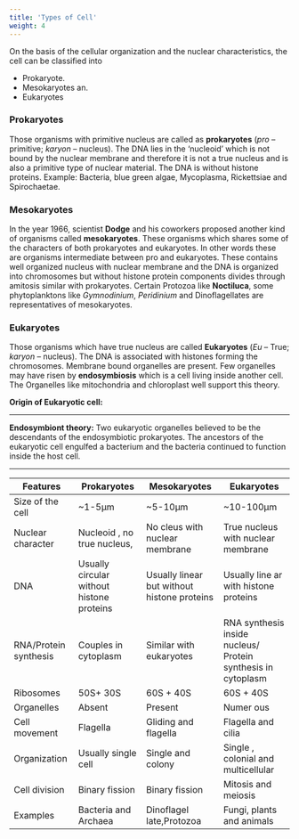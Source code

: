 ```yaml
---
title: 'Types of Cell'
weight: 4
---
```



On the basis of the cellular organization and the nuclear characteristics, the cell can be classified into
- Prokaryote. 
- Mesokaryotes an. 
- Eukaryotes

### Prokaryotes

Those organisms with primitive nucleus are called as **prokaryotes** (_pro_ – primitive; _karyon_ – nucleus). The DNA lies in the ‘nucleoid’ which is not bound by the nuclear membrane and therefore it is not a true nucleus and is also a primitive type of nuclear material. The DNA is without histone proteins. Example: Bacteria, blue green algae, Mycoplasma, Rickettsiae and Spirochaetae. 

### Mesokaryotes

In the year 1966, scientist **Dodge** and his coworkers proposed another kind of organisms called **mesokaryotes**. These organisms which shares some of the characters of both prokaryotes and eukaryotes. In other words these are organisms intermediate between pro and eukaryotes. These contains well organized nucleus with nuclear membrane and the DNA is organized into chromosomes but without histone protein components divides through amitosis similar with prokaryotes. Certain Protozoa like **Noctiluca**, some phytoplanktons like _Gymnodinium_, _Peridinium_ and Dinoflagellates are representatives of mesokaryotes.

### Eukaryotes

Those organisms which have true nucleus are called **Eukaryotes** (_Eu_ – True; _karyon_ – nucleus). The DNA is associated with histones forming the chromosomes. Membrane bound organelles are present. Few organelles may have risen by **endosymbiosis** which is a cell living inside another cell. The Organelles like mitochondria and chloroplast well support this theory.

**Origin of Eukaryotic cell:**

---
**Endosymbiont theory:** Two eukaryotic organelles believed to be the descendants of the endosymbiotic prokaryotes. The ancestors of the eukaryotic cell engulfed a bacterium and the bacteria continued to function inside the host cell.

---

|Features |Prokaryotes |Mesokaryotes |Eukaryotes |
|------|------|------|------|
| Size of the cell | ~1-5µm |~5-10µm |~10-100µm |
| Nuclear character |Nucleoid , no true nucleus,|No cleus with nuclear membrane |True nucleus with nuclear membrane |
| DNA |Usually circular without  histone proteins |Usually linear but without histone proteins |Usually line ar with histone proteins |
| RNA/Protein synthesis | Couples in cytoplasm |Similar with eukaryotes |RNA synthesis inside nucleus/ Protein synthesis in cytoplasm |
| Ribosomes |50S+ 30S |60S + 40S |60S + 40S |
| Organelles |Absent |Present |Numer ous |
| Cell  movement | Flagella |Gliding and flagella | Flagella and cilia |
| Organization |Usually single cell |Single and colony |Single , colonial and multicellular |
| Cell division | Binary fission |Binary fission | Mitosis and meiosis |
| Examples |Bacteria and Archaea |Dinoflagel late,Protozoa |Fungi, plants and animals |

